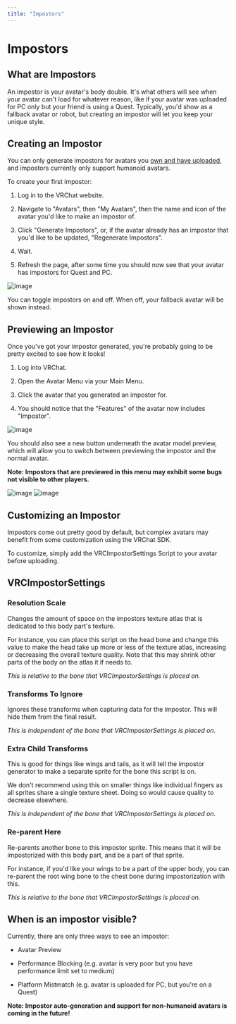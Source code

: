 ```yaml
---
title: "Impostors"
---
```


# Impostors
## What are Impostors
An impostor is your avatar's body double. It's what others will see when your avatar can't load for whatever reason, like if your avatar was uploaded for PC only but your friend is using a Quest. Typically, you'd show as a fallback avatar or robot, but creating an impostor will let you keep your unique style.

## Creating an Impostor
You can only generate impostors for avatars you [own and have uploaded](/avatars/creating-your-first-avatar), and impostors currently only support humanoid avatars.

To create your first impostor:

1. Log in to the VRChat website.

2. Navigate to "Avatars", then "My Avatars", then the name and icon of the avatar you'd like to make an impostor of.

3. Click "Generate Impostors", or, if the avatar already has an impostor that you'd like to be updated, "Regenerate Impostors".

4. Wait.

5. Refresh the page, after some time you should now see that your avatar has impostors for Quest and PC.

![image](/creators.vrchat.com/images/avatars/impostors/generation.png)

 You can toggle impostors on and off. When off, your fallback avatar will be shown instead.


## Previewing an Impostor
Once you've got your impostor generated, you're probably going to be pretty excited to see how it looks!

1. Log into VRChat.

2. Open the Avatar Menu via your Main Menu.

3. Click the avatar that you generated an impostor for.

4. You should notice that the "Features" of the avatar now includes "Impostor". 

![image](/creators.vrchat.com/images/avatars/impostors/features-row.png)

You should also see a new button underneath the avatar model preview, which will allow you to switch between previewing the impostor and the normal avatar.

**Note: Impostors that are previewed in this menu may exhibit some bugs not visible to other players.**

![image](/creators.vrchat.com/images/avatars/impostors/preview-avatar.png)
![image](/creators.vrchat.com/images/avatars/impostors/preview-impostor.png)

## Customizing an Impostor
Impostors come out pretty good by default, but complex avatars may benefit from some customization using the VRChat SDK.

To customize, simply add the VRCImpostorSettings Script to your avatar before uploading.

## VRCImpostorSettings

### Resolution Scale
Changes the amount of space on the impostors texture atlas that is dedicated to this body part's texture. 

For instance, you can place this script on the head bone and change this value to make the head take up more or less of the texture atlas, increasing or decreasing the overall texture quality. Note that this may shrink other parts of the body on the atlas it if needs to. 

_This is relative to the bone that VRCImpostorSettings is placed on._

### Transforms To Ignore
Ignores these transforms when capturing data for the impostor. This will hide them from the final result.

_This is independent of the bone that VRCImpostorSettings is placed on._

### Extra Child Transforms
This is good for things like wings and tails, as it will tell the impostor generator to make a separate sprite for the bone this script is on.

We don't recommend using this on smaller things like individual fingers as all sprites share a single texture sheet. Doing so would cause quality to decrease elsewhere.

_This is independent of the bone that VRCImpostorSettings is placed on._

### Re-parent Here
Re-parents another bone to this impostor sprite. This means that it will be impostorized with this body part, and be a part of that sprite.

For instance, if you'd like your wings to be a part of the upper body, you can re-parent the root wing bone to the chest bone during impostorization with this.

_This is relative to the bone that VRCImpostorSettings is placed on._

## When is an impostor visible?
Currently, there are only three ways to see an impostor:

- Avatar Preview

- Performance Blocking (e.g. avatar is very poor but you have performance limit set to medium)

- Platform Mistmatch (e.g. avatar is uploaded for PC, but you're on a Quest)

**Note: Impostor auto-generation and support for non-humanoid avatars is coming in the future!**